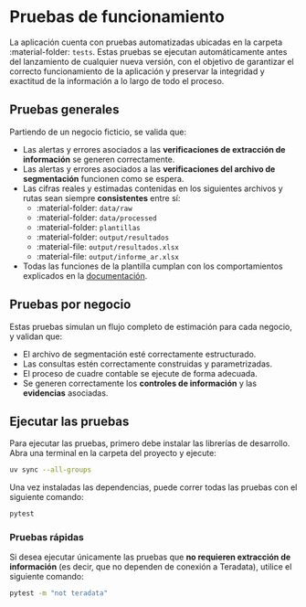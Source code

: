 <!--markdownlint-disable MD007-->

# Pruebas de funcionamiento

La aplicación cuenta con pruebas automatizadas ubicadas en la carpeta :material-folder: `tests`. Estas pruebas se ejecutan automáticamente antes del lanzamiento de cualquier nueva versión, con el objetivo de garantizar el correcto funcionamiento de la aplicación y preservar la integridad y exactitud de la información a lo largo de todo el proceso.

## Pruebas generales

Partiendo de un negocio ficticio, se valida que:

- Las alertas y errores asociados a las **verificaciones de extracción de información** se generen correctamente.
- Las alertas y errores asociados a las **verificaciones del archivo de segmentación** funcionen como se espera.
- Las cifras reales y estimadas contenidas en los siguientes archivos y rutas sean siempre **consistentes** entre sí:
    - :material-folder: `data/raw`
    - :material-folder: `data/processed`
    - :material-folder: `plantillas`
    - :material-folder: `output/resultados`
    - :material-file: `output/resultados.xlsx`
    - :material-file: `output/informe_ar.xlsx`
- Todas las funciones de la plantilla cumplan con los comportamientos explicados en la [documentación](https://sebastobone.github.io/app-analisis-siniestralidad/uso/funciones_plantilla/).

## Pruebas por negocio

Estas pruebas simulan un flujo completo de estimación para cada negocio, y validan que:

- El archivo de segmentación esté correctamente estructurado.
- Las consultas estén correctamente construidas y parametrizadas.
- El proceso de cuadre contable se ejecute de forma adecuada.
- Se generen correctamente los **controles de información** y las **evidencias** asociadas.

## Ejecutar las pruebas

Para ejecutar las pruebas, primero debe instalar las librerías de desarrollo. Abra una terminal en la carpeta del proyecto y ejecute:

```sh
uv sync --all-groups
```

Una vez instaladas las dependencias, puede correr todas las pruebas con el siguiente comando:

```sh
pytest
```

### Pruebas rápidas

Si desea ejecutar únicamente las pruebas que **no requieren extracción de información** (es decir, que no dependen de conexión a Teradata), utilice el siguiente comando:

```sh
pytest -m "not teradata"
```
